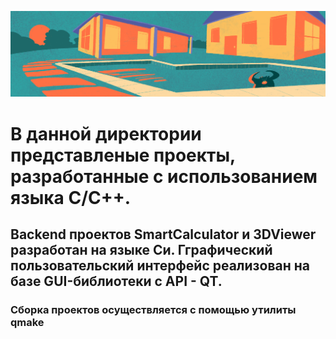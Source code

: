 ![Projects](misc/image.png)

# В данной директории представленые проекты, разработанные с использованием языка С/C++.
## Backend проектов SmartCalculator и 3DViewer разработан на языке Си. Гграфический пользовательский интерфейс реализован на базе GUI-библиотеки с API - QT.
### Сборка проектов осуществляется с помощью утилиты qmake
